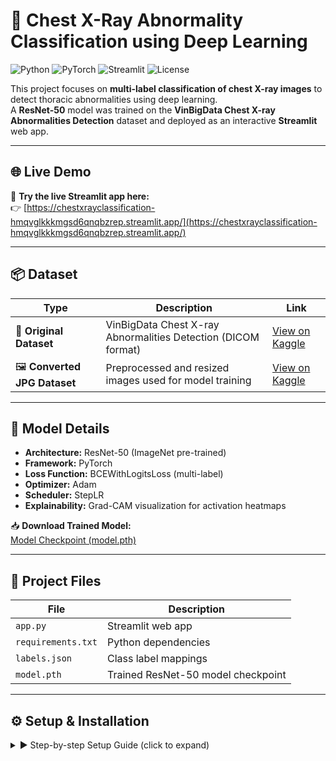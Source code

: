 # 🩻 Chest X-Ray Abnormality Classification using Deep Learning

![Python](https://img.shields.io/badge/Python-3.10+-blue.svg)
![PyTorch](https://img.shields.io/badge/PyTorch-ResNet50-orange.svg)
![Streamlit](https://img.shields.io/badge/Streamlit-Deployed-brightgreen.svg)
![License](https://img.shields.io/badge/License-MIT-lightgrey.svg)

This project focuses on **multi-label classification of chest X-ray images** to detect thoracic abnormalities using deep learning.  
A **ResNet-50** model was trained on the **VinBigData Chest X-ray Abnormalities Detection** dataset and deployed as an interactive **Streamlit** web app.

---

## 🌐 Live Demo

🚀 **Try the live Streamlit app here:**  
👉 [https://chestxrayclassification-hmqvglkkkmgsd6qnqbzrep.streamlit.app/](https://chestxrayclassification-hmqvglkkkmgsd6qnqbzrep.streamlit.app/)

---

## 📦 Dataset

| Type | Description | Link |
|------|--------------|------|
| 🏥 **Original Dataset** | VinBigData Chest X-ray Abnormalities Detection (DICOM format) | [View on Kaggle](https://www.kaggle.com/c/vinbigdata-chest-xray-abnormalities-detection) |
| 🖼️ **Converted JPG Dataset** | Preprocessed and resized images used for model training | [View on Kaggle](https://www.kaggle.com/datasets/nareshr22mis0015/chest-xray) |

---

## 🧠 Model Details

- **Architecture:** ResNet-50 (ImageNet pre-trained)
- **Framework:** PyTorch  
- **Loss Function:** BCEWithLogitsLoss (multi-label)
- **Optimizer:** Adam  
- **Scheduler:** StepLR  
- **Explainability:** Grad-CAM visualization for activation heatmaps

📥 **Download Trained Model:**  
[Model Checkpoint (model.pth)](https://drive.google.com/file/d/1zdgE_-yk-SGnSFRDlxzV12QPcCOX0Kux/view?usp=sharing)

---

## 🧩 Project Files

| File | Description |
|------|--------------|
| `app.py` | Streamlit web app |
| `requirements.txt` | Python dependencies |
| `labels.json` | Class label mappings |
| `model.pth` | Trained ResNet-50 model checkpoint |

---

## ⚙️ Setup & Installation

<details>
<summary>▶️ Step-by-step Setup Guide (click to expand)</summary>

### 1️⃣ Clone the Repository
```bash
git clone https://github.com/<your-username>/chest-xray-classification.git
cd chest-xray-classification```

2️⃣ Create Virtual Environment
python -m venv venv
venv\Scripts\activate   # (Windows)
# OR
source venv/bin/activate  # (Linux/Mac)

3️⃣ Install Dependencies
pip install -r requirements.txt


💡 Tip: If you have a GPU, install CUDA-compatible PyTorch first.
Check supported versions: PyTorch Installation Guide

4️⃣ Place Required Files

Ensure these are inside your app folder:

app.py
requirements.txt
labels.json
model.pth

5️⃣ Run the Streamlit App
streamlit run app.py


Now open your browser and visit:

http://localhost:8501

</details>
📊 Results & Visualization

Multi-label classification on VinBigData Chest X-rays

Grad-CAM visualizations highlight lung regions influencing model predictions

Achieves strong accuracy and interpretability on unseen images

Example output (in app):

✅ Predicted abnormalities with probabilities

🔥 Grad-CAM heatmap overlay on X-ray

🧠 Tech Stack
Category	Tools
Language	Python
DL Framework	PyTorch
Model Architecture	ResNet-50
Visualization	Grad-CAM, Matplotlib
Frontend	Streamlit
Deployment	Streamlit Community Cloud
Dataset Source	Kaggle
🗂️ Folder Structure
chest-xray-classification/
│
├── app.py
├── requirements.txt
├── labels.json
├── model.pth
├── data/
│   ├── train/
│   ├── val/
│   └── test/
├── notebooks/
│   └── train_resnet50.ipynb
└── README.md

🧑‍💻 Author

Naresh R
💼 Deep Learning & Computer Vision Enthusiast
🌐 Streamlit App: https://chestxrayclassification-hmqvglkkkmgsd6qnqbzrep.streamlit.app/

📦 Model: Download from Google Drive

📜 License

This project is open-sourced under the MIT License.
Feel free to use, modify, and share with proper attribution.
